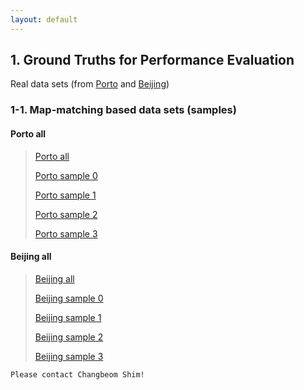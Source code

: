 ```yaml
---
layout: default
---
```


## 1. Ground Truths for Performance Evaluation

Real data sets (from <a href='https://www.kaggle.com/c/pkdd-15-predict-taxi-service-trajectory-i/overview'>Porto</a> and <a href='https://www.microsoft.com/en-us/research/publication/geolife-gps-trajectory-dataset-user-guide/'>Beijing</a>)

### 1-1. Map-matching based data sets (samples)
#### Porto all

> [Porto all](./output/p_trend_all.html)
> 
> [Porto sample 0](./output/p_truth_0.html)
> 
> [Porto sample 1](./output/p_truth_1.html)
> 
> [Porto sample 2](./output/p_truth_2.html)
> 
> [Porto sample 3](./output/p_truth_3.html)
>

#### Beijing all

> [Beijing all](./output/b_trend_all.html)
>
> [Beijing sample 0](./output/b_truth_0.html)
> 
> [Beijing sample 1](./output/b_truth_1.html)
> 
> [Beijing sample 2](./output/b_truth_2.html)
> 
> [Beijing sample 3](./output/b_truth_3.html)
>


```
Please contact Changbeom Shim!
```
